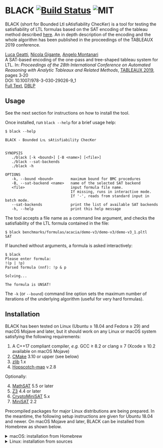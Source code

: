 # BLACK [![Build Status](https://api.cirrus-ci.com/github/black-sat/black.svg)](https://cirrus-ci.com/github/black-sat/black)  ![MIT](https://img.shields.io/badge/license-MIT-brightgreen)

BLACK (short for Bounded Ltl sAtisfiability ChecKer) is a tool for testing the
satisfiability of LTL formulas based on the SAT encoding of the tableau method
described [here][Reynolds]. An in depth description of the encoding and the
whole algorithm has been published in the proceedings of the TABLEAUX 2019 
conference.

[Luca Geatti][Geatti], [Nicola Gigante][Gigante], [Angelo Montanari][Montanari]  
A SAT-based encoding of the one-pass and tree-shaped tableau system for LTL. 
In: *Proceedings of the 28th International Conference on Automated Reasoning with 
Analytic Tableaux and Related Methods*, [TABLEAUX 2019][Tableaux], pages 3‑20  
DOI: 10.1007/978-3-030-29026-9_1  
[Full Text][Paper], [DBLP][DBLP]

## Usage

See the next section for instructions on how to install the tool.

Once installed, run `black --help` for a brief usage help:
```
$ black --help

BLACK - Bounded Lᴛʟ sAtisfiability ChecKer


SYNOPSIS
   ./black [-k <bound>] [-B <name>] [<file>]
   ./black --sat-backends
   ./black -h

OPTIONS
   -k, --bound <bound>        maximum bound for BMC procedures
   -B, --sat-backend <name>   name of the selected SAT backend
   <file>                     input formula file name.
                              If missing, runs in interactive mode.
                              If '-', reads from standard input in batch mode.
   --sat-backends             print the list of available SAT backends
   -h, --help                 print this help message
```

The tool accepts a file name as a command line argument, and checks the 
satisfiability of the LTL formula contained in the file:

```
$ black benchmarks/formulas/acacia/demo-v3/demo-v3/demo-v3_1.pltl 
SAT
```

If launched without arguments, a formula is asked interactively:

```
$ black
Please enter formula: 
!(p | !p)
Parsed formula (nnf): !p & p

Solving...

The formula is UNSAT!
```

The `-k` (or `--bound`) command line option sets the maximum
number of iterations of the underlying algorithm (useful for very hard formulas).

## Installation

BLACK has been tested on Linux (Ubuntu ≥ 18.04 and Fedora ≥ 29) and macOS Mojave
and later, but it should work on any Linux or macOS system satisfying the
following requirements:
1. A C++17 compliant compiler, *e.g.* GCC ≥ 8.2 or clang ≥ 7
    (Xcode ≥ 10.2 available on macOS Mojave)
2. [CMake][CMake] 3.10 or upper (see below)
3. [zlib][zlib] 1.x
3. [Hopscotch-map][hopscotch] v.2.8

Optionally:

4. [MathSAT][MathSAT] 5.5 or later
5. [Z3][Z3] 4.4 or later
5. [CryptoMiniSAT][CMS] 5.x
6. [MiniSAT][MiniSAT] 2.2

Precompiled packages for major Linux distributions are being prepared. In the
meantime, the following setup instructions are given for Ubuntu 18.04 and newer.
On macOS Mojave and later, BLACK can be installed from Homebrew as shown below.

<details>
  <summary>macOS: installation from Homebrew</summary>
  
  Make sure to have installed the [Homebrew][Homebrew] package manager as
  explained on their website (very easy single-command installation). Then,
  install BLACK as follows:
  ```
  $ brew tap black-sat/black
  $ brew install black-sat
  ```
</details>

<details>
<summary>Linux: installation from sources</summary>

### Installing dependencies

<details>
<summary>Ubuntu ≥ 20.04 and other Debian-based distributions</summary>
On Ubuntu ≥ 20.04, install the required packages with `apt` as follows:

```
$ sudo apt install build-essential git gcc g++ cmake libtsl-hopscotch-map-dev libz-dev libfmt-dev
```
</details>
<details>
<summary>Fedora ≥ 29 and other RedHat-based distributions</summary>

On Fedora ≥ 29, install the required packages with `yum` as follows:
```
$ sudo yum install gcc gcc-c++ make cmake zlib-devel git
```
and then, install from source the `hopscotch-map` library, which is not available
as a precompiled `.rpm` package:
```
$ git clone https://github.com/Tessil/hopscotch-map.git
$ cd hopscotch-map
$ git checkout v2.3.0
$ cmake .
$ make install
```
</details>


### Compilation
1. Clone the repository and `cd` into the source directory:
   ```
   $ git clone https://github.com/black-sat/black.git
   $ cd black
   ```
2. <details><summary><strong>Optional</strong> Additional SAT backends</summary>
    The default backend SAT solver is Glucose, which is built into
   BLACK's sources and does not need to be installed separately. 
   
   The MiniSAT, CryptoMiniSAT, and Z3 backends will be automatically if their
   installation is found on the system.  
   
   To enable the MathSAT backend and install its dependencies, proceed as follows:
   <details>
   <summary>On Ubuntu and other Debian-based distributions</summary>

   ```
   $ sudo apt install libgmp-dev
   $ ./download-mathsat5.sh
   ```
   </details>
   <details>
   <summary>On Fedora and other Red Hat-based distributions</summary>

   ```
   $ sudo yum install gmp-devel gmp-c++
   $ ./download-mathsat5.sh
   ```
   </details>
   </details>

3. Create a `build` directory and `cd` into it:
   ```
   $ mkdir build && cd build
   ```
4. Run `cmake` inside the `build` directory.
   ```
   $ cmake ..
   ```
5. Build
   ```
   $ make
   ```
6. Run the tests if you want to make sure everything worked properly  
   ```
   $ make test
   ```
7. Install (usually requires administrator privileges)
   ```
   $ make install
   ```
</details>

[Reynolds]: https://arxiv.org/abs/1609.04102
[CMake]: https://cmake.org
[zlib]: https://zlib.net/
[hopscotch]: https://github.com/Tessil/hopscotch-map
[CMS]: https://github.com/msoos/cryptominisat
[MiniSAT]: http://minisat.se/
[Z3]: https://github.com/Z3Prover/z3
[MathSAT]: http://mathsat.fbk.eu
[Homebrew]: https://brew.sh
[Geatti]: https://users.dimi.uniud.it/~luca.geatti
[Gigante]: https://users.dimi.uniud.it/~nicola.gigante
[Montanari]: https://users.dimi.uniud.it/~angelo.montanari
[Tableaux]: https://tableaux2019.org/
[Paper]: https://users.dimi.uniud.it/~nicola.gigante/papers/GeattiGM19.pdf
[DBLP]: https://dblp.org/rec/conf/tableaux/GeattiGM19.html